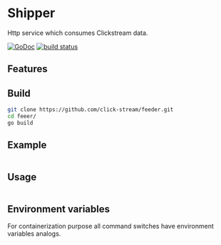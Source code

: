 # Shipper

Http service which consumes Clickstream data.


[![GoDoc](https://godoc.org/github.com/click-stream/feeder?status.svg)](https://godoc.org/github.com/click-stream/feeder)
[![build status](https://img.shields.io/travis/click-stream/feeder/master.svg?style=flat-square)](https://travis-ci.org/click-stream/feeder)

## Features


## Build

```sh
git clone https://github.com/click-stream/feeder.git
cd feeer/
go build
```

## Example

```sh
```

## Usage

```
```

## Environment variables

For containerization purpose all command switches have environment variables analogs.

